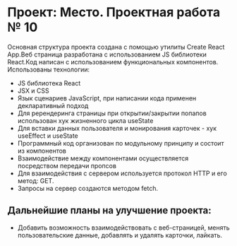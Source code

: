 # Проект: Место. Проектная работа № 10

Основная структура проекта создана с помощью утилиты Create React App.Веб страница
разработана с использованием JS библиотеки React.Код написан с использованием
функциональных компонентов. Использованы технологии:

- JS библиотека React
- JSX и CSS
- Язык сценариев JavaScript, при написании кода применен декларативный подход
- Для ререндеринга страницы при открытии/закрытии попапов использован хук жизненного цикла useState
- Для вставки данных пользователя и монирования карточек - хук useEffect и useState
- Программный код организован по модульному принципу и состоит из компонентов
- Взаимодействие между компонентами осуществляется посредством передачи пропсов
- Для взаимодействия с сервером используется протокол HTTP и его метод: GET.
- Запросы на сервер создаются методом fetch.

## Дальнейшие планы на улучшение проекта:

- Добавить возможность взаимодействовать с веб-страницей, менять пользовательские данные, добавлять и удалять карточки, лайкать.
